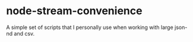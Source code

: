 # node-stream-convenience
A simple set of scripts that I personally use when working with large json-nd and csv.
